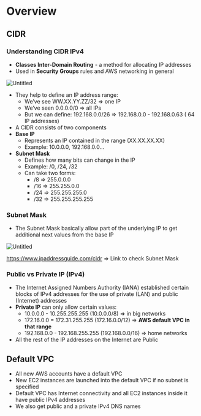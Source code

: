 # Overview

## CIDR

### Understanding CIDR IPv4

- **Classes Inter-Domain Routing** - a method for allocating IP addresses
- Used in **Security Groups** rules and AWS networking in general

![Untitled](https://s3-us-west-2.amazonaws.com/secure.notion-static.com/50831fd4-924a-40d8-bc3f-82674341a8e9/Untitled.png)

- They help to define an IP address range:
    - We’ve see WW.XX.YY.ZZ/32 ⇒ one IP
    - We’ve seen 0.0.0.0/0 ⇒ all IPs
    - But we can define: 192.168.0.0/26 ⇒ 192.168.0.0 - 192.168.0.63 ( 64 IP addresses)
- A CIDR consists of two components
- **Base IP**
    - Represents an IP contained in the range (XX.XX.XX.XX)
    - Example: 10.0.0.0, 192.168.0.0…
- **Subnet Mask**
    - Defines how many bits can change in the IP
    - Example: /0, /24, /32
    - Can take two forms:
        - /8 ⇒ 255.0.0.0
        - /16 ⇒ 255.255.0.0
        - /24 ⇒ 255.255.255.0
        - /32 ⇒ 255.255.255.255


### Subnet Mask

- The Subnet Mask basically allow part of the underlying IP to get additional next values from the base IP

![Untitled](https://s3-us-west-2.amazonaws.com/secure.notion-static.com/8dca1799-7ab9-4d0d-b34a-7880d51b33c2/Untitled.png)

https://www.ipaddressguide.com/cidr ⇒ Link to check Subnet Mask

### Public vs Private IP (IPv4)

- The Internet Assigned Numbers Authority (IANA) established certain blocks of IPv4 addresses for the use of private (LAN) and public (Internet) addresses
- **Private IP** can only allow certain values:
    - 10.0.0.0 - 10.255.255.255 (10.0.0.0/8) ⇒ in big networks
    - 172.16.0.0 = 172.31.255.255 (172.16.0.0/12) ⇒ **AWS default VPC in that range**
    - 192.168.0.0 - 192.168.255.255 (192.168.0.0/16) ⇒ home networks
- All the rest of the IP addresses on the Internet are Public

## Default VPC

- All new AWS accounts have a default VPC
- New EC2 instances are launched into the default VPC if no subnet is specified
- Default VPC has Internet connectivity and all EC2 instances inside it have public IPv4 addresses
- We also get public and a private IPv4 DNS names